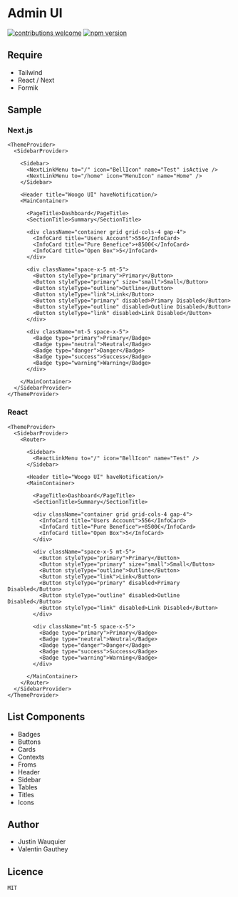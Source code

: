 # Admin UI
[![contributions welcome](https://img.shields.io/badge/contributions-welcome-brightgreen.svg?style=flat)](https://github.com/dwyl/esta/issues)
[![npm version](https://img.shields.io/npm/v/@woogo/admin-ui.svg?style=flat)](https://www.npmjs.com/package/@woogo/admin-ui)

## Require
 - Tailwind
 - React / Next
 - Formik

## Sample

### Next.js
```tsx
<ThemeProvider>
  <SidebarProvider>

    <Sidebar>
      <NextLinkMenu to="/" icon="BellIcon" name="Test" isActive />
      <NextLinkMenu to="/home" icon="MenuIcon" name="Home" />
    </Sidebar>

    <Header title="Woogo UI" haveNotification/>
    <MainContainer>

      <PageTitle>Dashboard</PageTitle>
      <SectionTitle>Summary</SectionTitle>

      <div className="container grid grid-cols-4 gap-4">
        <InfoCard title="Users Account">556</InfoCard>
        <InfoCard title="Pure Benefice">+8500€</InfoCard>
        <InfoCard title="Open Box">5</InfoCard>
      </div>

      <div className="space-x-5 mt-5">
        <Button styleType="primary">Primary</Button>
        <Button styleType="primary" size="small">Small</Button>
        <Button styleType="outline">Outline</Button>
        <Button styleType="link">Link</Button>
        <Button styleType="primary" disabled>Primary Disabled</Button>
        <Button styleType="outline" disabled>Outline Disabled</Button>
        <Button styleType="link" disabled>Link Disabled</Button>
      </div>

      <div className="mt-5 space-x-5">
        <Badge type="primary">Primary</Badge>
        <Badge type="neutral">Neutral</Badge>
        <Badge type="danger">Danger</Badge>
        <Badge type="success">Success</Badge>
        <Badge type="warning">Warning</Badge>
      </div>

    </MainContainer>
  </SidebarProvider>
</ThemeProvider>
```

### React
```tsx
<ThemeProvider>
  <SidebarProvider>
    <Router>

      <Sidebar>
        <ReactLinkMenu to="/" icon="BellIcon" name="Test" />
      </Sidebar>

      <Header title="Woogo UI" haveNotification/>
      <MainContainer>

        <PageTitle>Dashboard</PageTitle>
        <SectionTitle>Summary</SectionTitle>

        <div className="container grid grid-cols-4 gap-4">
          <InfoCard title="Users Account">556</InfoCard>
          <InfoCard title="Pure Benefice">+8500€</InfoCard>
          <InfoCard title="Open Box">5</InfoCard>
        </div>

        <div className="space-x-5 mt-5">
          <Button styleType="primary">Primary</Button>
          <Button styleType="primary" size="small">Small</Button>
          <Button styleType="outline">Outline</Button>
          <Button styleType="link">Link</Button>
          <Button styleType="primary" disabled>Primary Disabled</Button>
          <Button styleType="outline" disabled>Outline Disabled</Button>
          <Button styleType="link" disabled>Link Disabled</Button>
        </div>

        <div className="mt-5 space-x-5">
          <Badge type="primary">Primary</Badge>
          <Badge type="neutral">Neutral</Badge>
          <Badge type="danger">Danger</Badge>
          <Badge type="success">Success</Badge>
          <Badge type="warning">Warning</Badge>
        </div>

      </MainContainer>
    </Router>
  </SidebarProvider>
</ThemeProvider>
```

## List Components
- Badges
- Buttons
- Cards
- Contexts
- Froms
- Header
- Sidebar
- Tables
- Titles
- Icons

## Author
- Justin Wauquier
- Valentin Gauthey

## Licence

``MIT``
